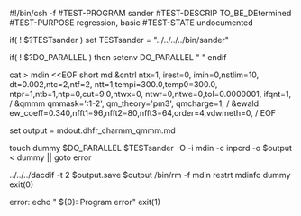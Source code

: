 #!/bin/csh -f
#TEST-PROGRAM sander
#TEST-DESCRIP TO_BE_DEtermined
#TEST-PURPOSE regression, basic
#TEST-STATE   undocumented

if( ! $?TESTsander ) set TESTsander = "../../../../bin/sander"

if( ! $?DO_PARALLEL ) then
        setenv DO_PARALLEL " "
endif

cat > mdin <<EOF
 short md
 &cntrl
   ntx=1, irest=0,
   imin=0,nstlim=10,
   dt=0.002,ntc=2,ntf=2,
   ntt=1,tempi=300.0,temp0=300.0, 
   ntpr=1,ntb=1,ntp=0,cut=9.0,ntwx=0,
   ntwr=0,ntwe=0,tol=0.0000001,
   ifqnt=1,
 /
 &qmmm
   qmmask=':1-2',
   qm_theory='pm3',
   qmcharge=1,
 /
 &ewald
  ew_coeff=0.340,nfft1=96,nfft2=80,nfft3=64,order=4,vdwmeth=0,
 /
EOF

set output = mdout.dhfr_charmm_qmmm.md

touch dummy
$DO_PARALLEL $TESTsander -O -i mdin -c inpcrd -o $output < dummy || goto error

../../../dacdif -t 2 $output.save $output
/bin/rm -f mdin restrt mdinfo dummy
exit(0)

error:
echo "  ${0}:  Program error"
exit(1)

